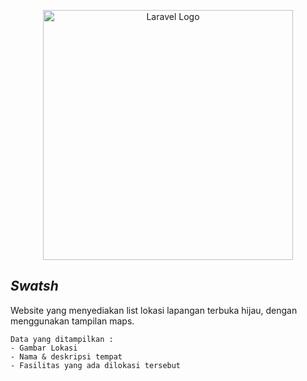 <p align="center"><a href="https://laravel.com" target="_blank"><img src="https://raw.githubusercontent.com/laravel/art/master/logo-lockup/5%20SVG/2%20CMYK/1%20Full%20Color/laravel-logolockup-cmyk-red.svg" width="400" alt="Laravel Logo"></a></p> 

## <i>Swatsh</i>
Website yang menyediakan list lokasi lapangan terbuka hijau, dengan menggunakan tampilan maps.
```
Data yang ditampilkan :
- Gambar Lokasi
- Nama & deskripsi tempat
- Fasilitas yang ada dilokasi tersebut
```
